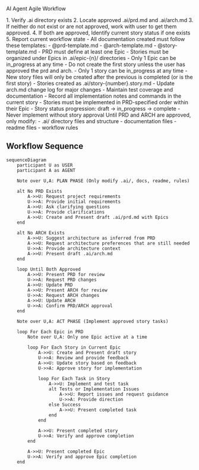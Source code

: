 AI Agent Agile Workflow

<on-init>
1. Verify .ai directory exists
2. Locate approved .ai/prd.md and .ai/arch.md
3. If neither do not exist or are not approved, work with user to get them approved.
4. If both are approved, Identify current story status if one exists
5. Report current workflow state
</on-init>

<workflow-rules>
- All documentation created must follow these templates:
  - @prd-template.md
  - @arch-template.md
  - @story-template.md
- PRD must define at least one Epic
- Stories must be organized under Epics in .ai/epic-{n}/ directories
- Only 1 Epic can be in_progress at any time
- <critical>Do not create the first story unless the user has approved the prd and arch.</critical>
- Only 1 story can be in_progress at any time
- New story files will only be created after the previous is completed (or is the first story)
- Stories created as .ai/story-{number}.story.md
- Update arch.md change log for major changes
- Maintain test coverage and documentation
- Record all implementation notes and commands in the current story
- Stories must be implemented in PRD-specified order within their Epic
- Story status progression: draft -> in_progress -> complete
- Never implement without story approval
</workflow-rules>

<critical>
Until PRD and ARCH are approved, only modify:
- .ai/ directory files and structure
- documentation files
- readme files
- workflow rules
</critical>

## Workflow Sequence

```mermaid
sequenceDiagram
    participant U as USER
    participant A as AGENT

    Note over U,A: PLAN PHASE (Only modify .ai/, docs, readme, rules)

    alt No PRD Exists
        A->>U: Request project requirements
        U->>A: Provide initial requirements
        A->>U: Ask clarifying questions
        U->>A: Provide clarifications
        A->>U: Create and Present draft .ai/prd.md with Epics
    end

    alt No ARCH Exists
        A->>U: Suggest architecture as inferred from PRD
        A->>U: Request architecture preferences that are still needed
        U->>A: Provide architecture context
        A->>U: Present draft .ai/arch.md
    end

    loop Until Both Approved
        A->>U: Present PRD for review
        U->>A: Request PRD changes
        A->>U: Update PRD
        A->>U: Present ARCH for review
        U->>A: Request ARCH changes
        A->>U: Update ARCH
        U->>A: Confirm PRD/ARCH approval
    end

    Note over U,A: ACT PHASE (Implement approved story tasks)

    loop For Each Epic in PRD
        Note over U,A: Only one Epic active at a time

        loop For Each Story in Current Epic
            A->>U: Create and Present draft story
            U->>A: Review and provide feedback
            A->>U: Update story based on feedback
            U->>A: Approve story for implementation

            loop For Each Task in Story
                A->>U: Implement and test task
                alt Tests or Implementation Issues
                    A->>U: Report issues and request guidance
                    U->>A: Provide direction
                else Success
                    A->>U: Present completed task
                end
            end

            A->>U: Present completed story
            U->>A: Verify and approve completion
        end

        A->>U: Present completed Epic
        U->>A: Verify and approve Epic completion
    end
```

